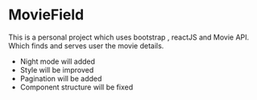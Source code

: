 # MovieField

This is a personal project which uses bootstrap , reactJS and Movie API. Which finds and serves user the movie details.

- Night mode will added
- Style will be improved
- Pagination will be added
- Component structure will be fixed
